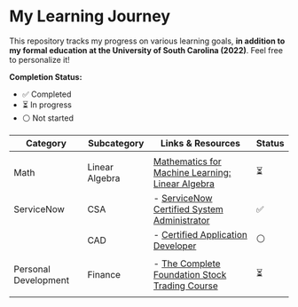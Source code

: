 # My Learning Journey

This repository tracks my progress on various learning goals, **in addition to my formal education at the University of South Carolina (2022)**. Feel free to personalize it!

**Completion Status:**

* ✅ Completed
* ⏳ In progress
* ⚪️ Not started

| Category | Subcategory | Links & Resources | Status |
|---|---|---|---|
|||||
| Math | Linear Algebra | [Mathematics for Machine Learning: Linear Algebra](https://www.coursera.org/learn/linear-algebra-machine-learning?specialization=mathematics-machine-learning) | ⏳ |
| ServiceNow | CSA | - [ServiceNow Certified System Administrator](https://nowlearning.servicenow.com/lxp/en/now-platform/certified-system-administrator-csa-learning-path?id=learning_path_prev&path_id=cc4919c6dbdeb700760a710439961966) | ✅ |
|  | CAD | - [Certified Application Developer](https://nowlearning.servicenow.com/lxp/en/now-platform/certified-application-developer-cad-learning-path?id=learning_path_prev&path_id=39ade764db1e7300de3cdb85ca9619ee) | ⚪️ |
|||||
| Personal Development | Finance | - [The Complete Foundation Stock Trading Course](https://www.udemy.com/course/foundation-course/) | ⏳ |
|||||